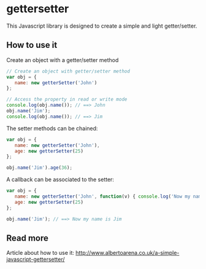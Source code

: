 # gettersetter
This Javascript library is designed to create a simple and light getter/setter.

## How to use it

Create an object with a getter/setter method

```js
// Create an object with getter/setter method
var obj = {
   name: new getterSetter('John')
};

// Access the property in read or write mode
console.log(obj.name()); // ==> John
obj.name('Jim');
console.log(obj.name()); // ==> Jim
```

The setter methods can be chained:

```js
var obj = {
   name: new getterSetter('John'),
   age: new getterSetter(25)
};

obj.name('Jim').age(36);
```

A callback can be associated to the setter:

```js
var obj = {
   name: new getterSetter('John', function(v) { console.log('Now my name is ' + v); }),
   age: new getterSetter(25)
};

obj.name('Jim'); // ==> Now my name is Jim
```

## Read more
Article about how to use it: http://www.albertoarena.co.uk/a-simple-javascript-gettersetter/

